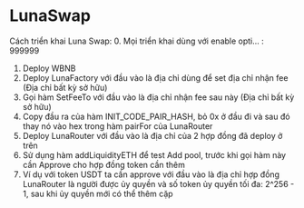 # LunaSwap
Cách triển khai Luna Swap: 
0. Mọi triển khai dùng với enable opti... : 999999
1. Deploy WBNB
2. Deploy LunaFactory với đầu vào là địa chỉ dùng để set địa chỉ nhận fee (Địa chỉ bất kỳ sở hữu)
3. Gọi hàm SetFeeTo với đầu vào là địa chỉ nhận fee sau này (Địa chỉ bất kỳ sở hữu)
4. Copy đầu ra của hàm INIT_CODE_PAIR_HASH, bỏ 0x ở đầu đi và sau đó thay nó vào hex trong hàm pairFor của LunaRouter
5. Deploy LunaRouter với đầu vào là địa chỉ của 2 hợp đồng đã deploy ở trên
6. Sử dụng hàm addLiquidityETH để test Add pool, trước khi gọi hàm này cần Approve cho hợp đồng token cần thêm
7. Ví dụ với token USDT ta cần approve với đầu vào là địa chỉ hợp đồng LunaRouter là người được ủy quyền và số token ủy quyền tối đa: 2^256 - 1, sau khi ủy quyền mới có thể thêm cặp